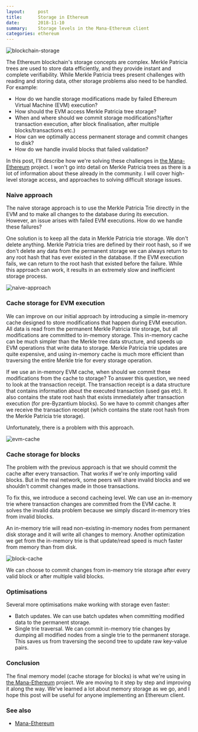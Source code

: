 ```yaml
---
layout:     post
title:      Storage in Ethereum
date:       2018-11-10
summary:    Storage levels in the Mana-Ethereum client
categories: ethereum
---
```


![blockchain-storage](https://i.imgur.com/zUwpkeN.jpg)

The Ethereum blockchain's storage concepts are complex. Merkle Patricia trees are used to store data efficiently, and they provide instant and complete verifiability. While Merkle Patricia trees present challenges with reading and storing data, other storage problems also need to be handled. For example:

- How do we handle storage modifications made by failed Ethereum Virtual Machine (EVM) execution?
- How should the EVM access Merkle Patricia tree storage?
- When and where should we commit storage modifications?(after transaction execution, after block finalisation, after multiple blocks/transactions etc.)
- How can we optimally access permanent storage and commit changes to disk?
- How do we handle invalid blocks that failed validation?

In this post, I'll describe how we're solving these challenges in [the Mana-Ethereum](https://github.com/mana-ethereum/mana) project. I won't go into detail on Merkle Patricia trees as there is a lot of information about these already in the community.  I will cover high-level storage access, and approaches to solving difficult storage issues.

### Naive approach

The naive storage approach is to use the Merkle Patricia Trie directly in the EVM and to make all changes to the database during its execution. However, an issue arises with failed EVM executions. How do we handle these failures?

One solution is to keep all the data in Merkle Patricia trie storage. We don't delete anything. Merkle Patricia tries are defined by their root hash, so if we don't delete any data from the permanent storage we can always return to any root hash that has ever existed in the database. If the EVM execution fails, we can return to the root hash that existed before the failure. While this approach can work, it results in an extremely slow and inefficient storage process.

![naive-approach](https://i.imgur.com/i9DlvN8.png)

### Cache storage for EVM execution

We can improve on our initial approach by introducing a simple in-memory cache designed to store modifications that happen during EVM execution. All data is read from the permanent Merkle Patricia trie storage, but all modifications are committed to in-memory storage. This in-memory cache can be much simpler than the Merkle tree data structure, and speeds up EVM operations that write data to storage. Merkle Patricia trie updates are quite expensive, and using in-memory cache is much more efficient than traversing the entire Merkle trie for every storage operation. 

If we use an in-memory EVM cache, when should we commit these modifications from the cache to storage? To answer this question, we need to look at the transaction receipt. The transaction receipt is a data structure that contains information about the executed transaction (used gas etc). It also contains the state root hash that exists immediately after transaction execution (for pre-Byzantium blocks). So we have to commit changes after we receive the transaction receipt (which contains the state root hash from the Merkle Patricia trie storage). 

Unfortunately, there is a problem with this approach. 

![evm-cache](https://i.imgur.com/ZIFq2NB.png)

### Cache storage for blocks

The problem with the previous approach is that we should commit the cache after every transaction. That works if we're only importing valid blocks. But in the real network, some peers will share invalid blocks and we shouldn't commit changes made in those transactions.

To fix this, we introduce a second cacheing level. We can use an in-memory trie where transaction changes are committed from the EVM cache. It solves the invalid data problem because we simply discard in-memory tries from invalid blocks.

An in-memory trie will read non-existing in-memory nodes from permanent disk storage and it will write all changes to memory. Another optimization we get from the in-memory trie is that update/read speed is much faster from memory than from disk.

![block-cache](https://i.imgur.com/w9w0yhQ.jpg)

We can choose to commit changes from in-memory trie storage after every valid block or after multiple valid blocks.

### Optimisations

Several more optimisations make working with storage even faster:

- Batch updates. We can use batch updates when committing modified data to the permanent storage.
- Single trie traversal. We can commit in-memory trie changes by dumping all modified nodes from a single trie to the permanent storage. This saves us from traversing the second tree to update raw key-value pairs.

### Conclusion

The final memory model (cache storage for blocks) is what we're using in [the Mana-Ethereum](https://github.com/mana-ethereum/mana) project. We are moving to it step by step and improving it along the way. We've learned a lot about memory storage as we go, and I hope this post will be useful for anyone implementing an Ethereum client.

### See also

- [Mana-Ethereum](https://github.com/mana-ethereum/mana)
